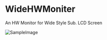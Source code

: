 # WideHWMoniter
An HW Monitor for Wide Style Sub. LCD Screen

![SampleImage](https://github.com/embistel/WideHWMoniter/edit/main/ScreenShot.jpg)
